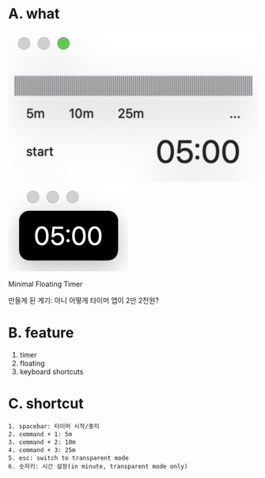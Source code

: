 
# A. what

![](images/2024-05-18-17-42-18.png)
![](images/2024-05-18-17-42-32.png)

Minimal Floating Timer

만들게 된 계기: 아니 어떻게 타이머 앱이 2만 2천원?

# B. feature

1. timer
2. floating
3. keyboard shortcuts

# C. shortcut

```
1. spacebar: 타이머 시작/중지
2. command + 1: 5m
3. command + 2: 10m
4. command + 3: 25m
5. esc: switch to transparent mode
6. 숫자키: 시간 설정(in minute, transparent mode only)
```
